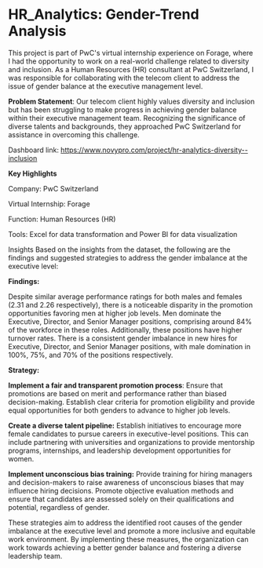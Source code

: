 # HR_Analytics: Gender-Trend Analysis

This project is part of PwC's virtual internship experience on Forage, where I had the opportunity to work on a real-world challenge related to diversity and inclusion. As a Human Resources (HR) consultant at PwC Switzerland, I was responsible for collaborating with the telecom client to address the issue of gender balance at the executive management level.

**Problem Statement**: Our telecom client highly values diversity and inclusion but has been struggling to make progress in achieving gender balance within their executive management team. Recognizing the significance of diverse talents and backgrounds, they approached PwC Switzerland for assistance in overcoming this challenge.

Dashboard link: https://www.novypro.com/project/hr-analytics-diversity--inclusion

**Key Highlights**

Company: PwC Switzerland

Virtual Internship: Forage

Function: Human Resources (HR)

Tools: Excel for data transformation and Power BI for data visualization

Insights
Based on the insights from the dataset, the following are the findings and suggested strategies to address the gender imbalance at the executive level:

**Findings:**

Despite similar average performance ratings for both males and females (2.31 and 2.26 respectively), there is a noticeable disparity in the promotion opportunities favoring men at higher job levels.
Men dominate the Executive, Director, and Senior Manager positions, comprising around 84% of the workforce in these roles. Additionally, these positions have higher turnover rates.
There is a consistent gender imbalance in new hires for Executive, Director, and Senior Manager positions, with male domination in 100%, 75%, and 70% of the positions respectively.

**Strategy:**

**Implement a fair and transparent promotion process**: Ensure that promotions are based on merit and performance rather than biased decision-making. Establish clear criteria for promotion eligibility and provide equal opportunities for both genders to advance to higher job levels.

**Create a diverse talent pipeline:** Establish initiatives to encourage more female candidates to pursue careers in executive-level positions. This can include partnering with universities and organizations to provide mentorship programs, internships, and leadership development opportunities for women.

**Implement unconscious bias training:** Provide training for hiring managers and decision-makers to raise awareness of unconscious biases that may influence hiring decisions. Promote objective evaluation methods and ensure that candidates are assessed solely on their qualifications and potential, regardless of gender.


These strategies aim to address the identified root causes of the gender imbalance at the executive level and promote a more inclusive and equitable work environment. By implementing these measures, the organization can work towards achieving a better gender balance and fostering a diverse leadership team.
